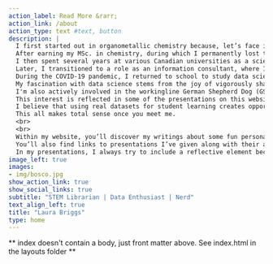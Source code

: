 ```yaml
---
action_label: Read More &rarr;
action_link: /about
action_type: text #text, button
description: |
  I first started out in organometallic chemistry because, let’s face it, liquid nitrogen is endlessly cool at any age. 
  After earning my MSc. in chemistry, during which I permanently lost the ability to smell skunk odour, I attended library school to obtain my MLIS degree. 
  I then spent several years at various Canadian universities as a science and engineering librarian. 
  Later, I transitioned to a role as an information consultant, where I developed big feelings about the orphan drug industry.
  During the COVID-19 pandemic, I returned to school to study data science because I eventually grew weary of singing sea shanty versions of Nickelback songs while in quarantine. 
  My fascination with data science stems from the joy of vigorously shaking a dataset and watching the story fall out. 
  I'm also actively involved in the workingline German Shepherd Dog (GSD) community, with a lifelong interest in the breed's health data. 
  This interest is reflected in some of the presentations on this website. 
  I believe that using real datasets for student learning creates opportunities for more authentic learning experiences. 
  This all makes total sense once you meet me. 
  <br>
  <br>
  Within my website, you’ll discover my writings about some fun personal projects I’ve worked on. 
  You’ll also find links to presentations I’ve given along with their accompanying materials. 
  In my presentations, I always try to include a reflective element because I think it’s important to discuss the choices I’ve made.
image_left: true
images:
- img/bosco.jpg
show_action_link: true
show_social_links: true
subtitle: "STEM Librarian | Data Enthusiast | Nerd"
text_align_left: true
title: "Laura Briggs"
type: home
---
```


** index doesn't contain a body, just front matter above.
See index.html in the layouts folder **
